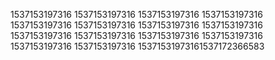 1537153197316
1537153197316
1537153197316
1537153197316
1537153197316
1537153197316
1537153197316
1537153197316
1537153197316
1537153197316
1537153197316
1537153197316
1537153197316
1537153197316
15371531973161537172366583